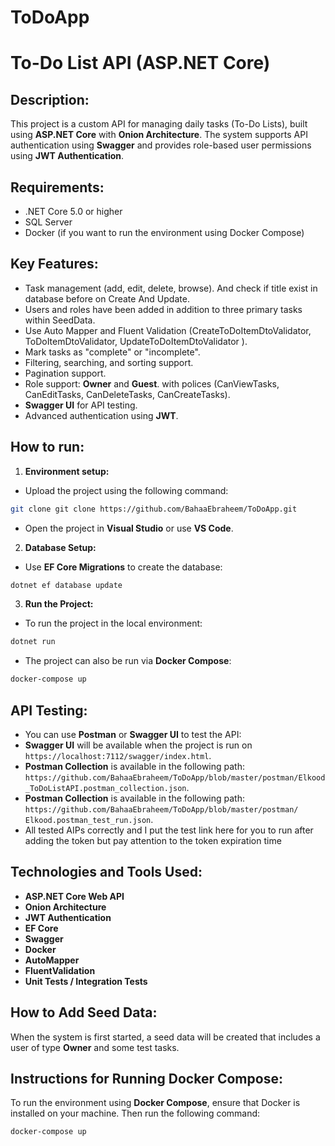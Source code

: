 # ToDoApp
# To-Do List API (ASP.NET Core)

## Description:
This project is a custom API for managing daily tasks (To-Do Lists), built using **ASP.NET Core** with **Onion Architecture**. The system supports API authentication using **Swagger** and provides role-based user permissions using **JWT Authentication**.

## Requirements:
- .NET Core 5.0 or higher
- SQL Server
- Docker (if you want to run the environment using Docker Compose)

## Key Features:
- Task management (add, edit, delete, browse). And check if title exist in database before on Create And Update.
- Users and roles have been added in addition to three primary tasks within SeedData.
- Use Auto Mapper and Fluent Validation (CreateToDoItemDtoValidator, ToDoItemDtoValidator, UpdateToDoItemDtoValidator ).
- Mark tasks as "complete" or "incomplete".
- Filtering, searching, and sorting support.
- Pagination support.
- Role support: **Owner** and **Guest**. with polices (CanViewTasks, CanEditTasks, CanDeleteTasks, CanCreateTasks).
- **Swagger UI** for API testing.
- Advanced authentication using **JWT**.

## How to run:

1. **Environment setup:**
- Upload the project using the following command:
```bash
git clone git clone https://github.com/BahaaEbraheem/ToDoApp.git
```
- Open the project in **Visual Studio** or use **VS Code**.

2. **Database Setup:**
- Use **EF Core Migrations** to create the database:
```bash
dotnet ef database update
```

3. **Run the Project:**
- To run the project in the local environment:
```bash
dotnet run
```
- The project can also be run via **Docker Compose**:
```bash
docker-compose up
```

## API Testing:
- You can use **Postman** or **Swagger UI** to test the API:
- **Swagger UI** will be available when the project is run on `https://localhost:7112/swagger/index.html`.
- **Postman Collection** is available in the following path: `https://github.com/BahaaEbraheem/ToDoApp/blob/master/postman/Elkood_ToDoListAPI.postman_collection.json`.
- **Postman Collection** is available in the following path: `https://github.com/BahaaEbraheem/ToDoApp/blob/master/postman/ Elkood.postman_test_run.json`.
- All tested AIPs correctly and I put the test link here for you to run after adding the token but pay attention to the token expiration time

## Technologies and Tools Used:
- **ASP.NET Core Web API**
- **Onion Architecture**
- **JWT Authentication**
- **EF Core**
- **Swagger**
- **Docker**
- **AutoMapper**
- **FluentValidation**
- **Unit Tests / Integration Tests**

## How to Add Seed Data:
When the system is first started, a seed data will be created that includes a user of type **Owner** and some test tasks.

## Instructions for Running Docker Compose:
To run the environment using **Docker Compose**, ensure that Docker is installed on your machine. Then run the following command:

```bash
docker-compose up

